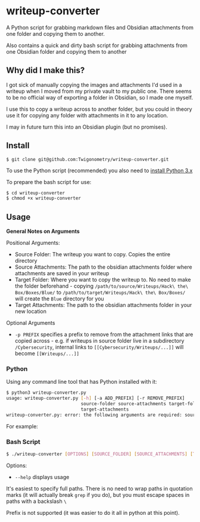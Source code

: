# writeup-converter

A Python script for grabbing markdown files and Obsidian attachments from one folder and copying them to another.

Also contains a quick and dirty bash script for grabbing attachments from one Obsidian folder and copying them to another

## Why did I make this?

I got sick of manually copying the images and attachments I'd used in a writeup when I moved from my private vault to my public one. There seems to be no official way of exporting a folder in Obsidian, so I made one myself.

I use this to copy a writeup across to another folder, but you could in theory use it for copying any folder with attachments in it to any location.

I may in future turn this into an Obsidian plugin (but no promises).

## Install

```
$ git clone git@github.com:Twigonometry/writeup-converter.git
```

To use the Python script (recommended) you also need to [install Python 3.x](https://www.python.org/downloads/)

To prepare the bash script for use:

```bash
$ cd writeup-converter
$ chmod +x writeup-converter
```

## Usage

**General Notes on Arguments**

Positional Arguments:
- Source Folder: The writeup you want to copy. Copies the entire directory
- Source Attachments: The path to the obsidian attachments folder where attachments are saved in your writeup
- Target Folder: Where you want to copy the writeup to. No need to make the folder beforehand - copying `/path/to/source/Writeups/Hack\ the\ Box/Boxes/Blue/` to `/path/to/target/Writeups/Hack\ the\ Box/Boxes/` will create the `Blue` directory for you
- Target Attachments: The path to the obsidian attachments folder in your new location

Optional Arguments
- `-p PREFIX` specifies a prefix to remove from the attachment links that are copied across - e.g. if writeups in source folder live in a subdirectory `/Cybersecurity`, internal links to `[[Cybersecurity/Writeups/...]]` will become `[[Writeups/...]]`

### Python

Using any command line tool that has Python installed with it:

```bash
$ python3 writeup-converter.py 
usage: writeup-converter.py [-h] [-a ADD_PREFIX] [-r REMOVE_PREFIX]
                            source-folder source-attachments target-folder
                            target-attachments
writeup-converter.py: error: the following arguments are required: source-folder, source-attachments, target-folder, target-attachments
```

For example:



### Bash Script

```bash
$ ./writeup-converter [OPTIONS] [SOURCE_FOLDER] [SOURCE_ATTACHMENTS] [TARGET_FOLDER] [TARGET_ATTACHMENTS]
```

Options:
- `--help` displays usage

It's easiest to specify full paths. There is no need to wrap paths in quotation marks (it will actually break `grep` if you do), but you must escape spaces in paths with a backslash `\`

Prefix is not supported (it was easier to do it all in python at this point).